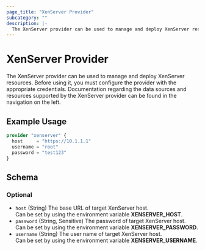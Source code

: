 ```yaml
---
page_title: "XenServer Provider"
subcategory: ""
description: |-
  The XenServer provider can be used to manage and deploy XenServer resources. Before using it, you must configure the provider with the appropriate credentials. Documentation regarding the data sources and resources supported by the XenServer provider can be found in the navigation on the left.
---
```


# XenServer Provider

The XenServer provider can be used to manage and deploy XenServer resources. Before using it, you must configure the provider with the appropriate credentials. Documentation regarding the data sources and resources supported by the XenServer provider can be found in the navigation on the left.

## Example Usage

```terraform
provider "xenserver" {
  host     = "https://10.1.1.1"
  username = "root"
  password = "test123"
}
```

<!-- schema generated by tfplugindocs -->
## Schema

### Optional

- `host` (String) The base URL of target XenServer host.<br />Can be set by using the environment variable **XENSERVER_HOST**.
- `password` (String, Sensitive) The password of target XenServer host.<br />Can be set by using the environment variable **XENSERVER_PASSWORD**.
- `username` (String) The user name of target XenServer host.<br />Can be set by using the environment variable **XENSERVER_USERNAME**.
